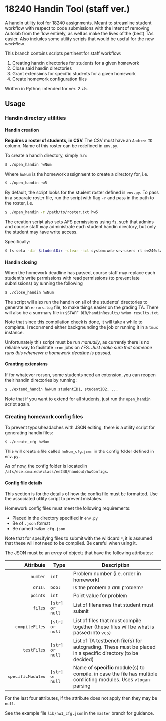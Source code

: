 # 18240 Handin Tool (staff ver.)
A handin utility tool for 18240 assignments. Meant to streamline student
workflow with respect to code submissions with the intent of removing Autolab
from the flow entirely, as well as make the lives of the (best) TAs easier. Also
includes some utility scripts that would be useful for the new workflow.

This branch contains scripts pertinent for staff workflow:
1. Creating handin directories for students for a given homework
2. Close said handin directories
3. Grant extensions for specific students for a given homework
4. Create homework configuration files

Written in Python, intended for ver. 2.7.5.

## Usage
### Handin directory utilities
#### Handin creation
**Requires a roster of students, in CSV.** The CSV must have an `Andrew ID`
column. Name of this roster can be redefined in `env.py`.

To create a handin directory, simply run:
```bash
$ ./open_handin hwNum
```
Where `hwNum` is the homework assignment to create a directory for, i.e.
```bash
$ ./open_handin hw5
```
By default, the script looks for the student roster defined in `env.py`. To pass
in a separate roster file, run the script with flag `-r` and pass in the path
to the roster, i.e.
```bash
$ ./open_handin -r /path/to/roster.txt hw5
```
The creation script also sets AFS permissions using `fs`, such that admins and
course staff may administrate each student handin directory, but only the
student may have write access.

Specifically:
```bash
$ fs seta -dir $studentDir -clear -acl system:web-srv-users rl ee240:ta all ee240:staff all ee240 all system:administrators all $studentID write
```
#### Handin closing
When the homework deadline has passed, course staff may replace each student's
write permissions with read permissions (to prevent late submissions) by running
the following:
```bash
$ ./close_handin hwNum
```
The script will also run the handin on all of the students' directories to
generate an `errors.log` file, to make things easier on the grading TA. There
will also be a summary file in `$STAFF_DIR/handinResults/hwNum_results.txt`.

Note that since this compilation check is done, it will take a while to
complete. I recommend either backgrounding the job or running it in a `tmux`
instance.

Unfortunately this script must be run *manually*, as currently there is no
reliable way to facilitate `cron` jobs on AFS. *Just make sure that someone runs
this whenever a homework deadline is passed.*

#### Granting extensions
If for whatever reason, some students need an extension, you can reopen their
handin directories by running:
```bash
$ ./extend_handin hwNum studentID1, studentID2, ...
```
Note that if you want to extend for all students, just run the `open_handin`
script again.

### Creating homework config files
To prevent typos/headaches with JSON editing, there is a utility script for
generating handin files:
```bash
$ ./create_cfg hwNum
```
This will create a file called `hwNum_cfg.json` in the config folder defined in
`env.py`.

As of now, the config folder is located in `/afs/ece.cmu.edu/class/ee240/handout/hwConfigs`.

#### Config file details
This section is for the details of how the config file must be formatted. Use
the associated utility script to prevent mistakes.

Homework config files must meet the following requirements:
- Placed in the directory specified in `env.py`
- Be of `.json` format
- Be named `hwNum_cfg.json`

Note that for specifying files to submit with the wildcard `*`, it is assumed
that these will not need to be compiled. Be careful when using it.

The JSON must be an *array* of objects that have the following attributes:

| Attribute         | Type            | Description                                                                                                         |
| ----------------: | --------------- | ------------------------------------------------------------------------------------------------------------------- |
| `number`          | `int`           | Problem number (i.e. order in homework)                                                                             |
| `drill`           | `bool`          | Is the problem a drill problem?                                                                                     |
| `points`          | `int`           | Point value for problem                                                                                             |
| `files`           | `[str] or null` | List of filenames that student must submit                                                                          |
| `compileFiles`    | `[str] or null` | List of files that must compile together (these files will be what is passed into `vcs`)                            |
| `testFiles`       | `[str] or null` | List of TA testbench file(s) for autograding.  These must be placed in a specific directory (to be decided)         |
| `specificModules` | `[str] or null` | Name of **specific** module(s) to compile, in case the file has multiple conflicting modules. Uses `vlogan` parsing |

For the last four attributes, if the attribute does not apply then they may be
`null`.

See the example file `lib/hw1_cfg.json` in the `master` branch for guidance.
